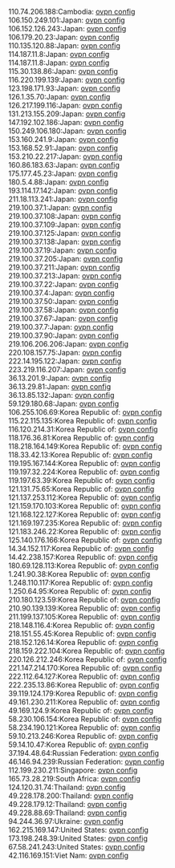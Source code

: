 110.74.206.188:Cambodia: [ovpn config](vpn/110_74_206_188.ovpn)  
106.150.249.101:Japan: [ovpn config](vpn/106_150_249_101.ovpn)  
106.152.126.243:Japan: [ovpn config](vpn/106_152_126_243.ovpn)  
106.179.20.23:Japan: [ovpn config](vpn/106_179_20_23.ovpn)  
110.135.120.88:Japan: [ovpn config](vpn/110_135_120_88.ovpn)  
114.187.11.8:Japan: [ovpn config](vpn/114_187_11_8.ovpn)  
114.187.11.8:Japan: [ovpn config](vpn/114_187_11_8.ovpn)  
115.30.138.86:Japan: [ovpn config](vpn/115_30_138_86.ovpn)  
116.220.199.139:Japan: [ovpn config](vpn/116_220_199_139.ovpn)  
123.198.171.93:Japan: [ovpn config](vpn/123_198_171_93.ovpn)  
126.1.35.70:Japan: [ovpn config](vpn/126_1_35_70.ovpn)  
126.217.199.116:Japan: [ovpn config](vpn/126_217_199_116.ovpn)  
131.213.155.209:Japan: [ovpn config](vpn/131_213_155_209.ovpn)  
147.192.102.186:Japan: [ovpn config](vpn/147_192_102_186.ovpn)  
150.249.106.180:Japan: [ovpn config](vpn/150_249_106_180.ovpn)  
153.160.241.9:Japan: [ovpn config](vpn/153_160_241_9.ovpn)  
153.168.52.91:Japan: [ovpn config](vpn/153_168_52_91.ovpn)  
153.210.22.217:Japan: [ovpn config](vpn/153_210_22_217.ovpn)  
160.86.183.63:Japan: [ovpn config](vpn/160_86_183_63.ovpn)  
175.177.45.23:Japan: [ovpn config](vpn/175_177_45_23.ovpn)  
180.5.4.88:Japan: [ovpn config](vpn/180_5_4_88.ovpn)  
193.114.17.142:Japan: [ovpn config](vpn/193_114_17_142.ovpn)  
211.18.113.241:Japan: [ovpn config](vpn/211_18_113_241.ovpn)  
219.100.37.1:Japan: [ovpn config](vpn/219_100_37_1.ovpn)  
219.100.37.108:Japan: [ovpn config](vpn/219_100_37_108.ovpn)  
219.100.37.109:Japan: [ovpn config](vpn/219_100_37_109.ovpn)  
219.100.37.125:Japan: [ovpn config](vpn/219_100_37_125.ovpn)  
219.100.37.138:Japan: [ovpn config](vpn/219_100_37_138.ovpn)  
219.100.37.19:Japan: [ovpn config](vpn/219_100_37_19.ovpn)  
219.100.37.205:Japan: [ovpn config](vpn/219_100_37_205.ovpn)  
219.100.37.211:Japan: [ovpn config](vpn/219_100_37_211.ovpn)  
219.100.37.213:Japan: [ovpn config](vpn/219_100_37_213.ovpn)  
219.100.37.22:Japan: [ovpn config](vpn/219_100_37_22.ovpn)  
219.100.37.4:Japan: [ovpn config](vpn/219_100_37_4.ovpn)  
219.100.37.50:Japan: [ovpn config](vpn/219_100_37_50.ovpn)  
219.100.37.58:Japan: [ovpn config](vpn/219_100_37_58.ovpn)  
219.100.37.67:Japan: [ovpn config](vpn/219_100_37_67.ovpn)  
219.100.37.7:Japan: [ovpn config](vpn/219_100_37_7.ovpn)  
219.100.37.90:Japan: [ovpn config](vpn/219_100_37_90.ovpn)  
219.106.206.206:Japan: [ovpn config](vpn/219_106_206_206.ovpn)  
220.108.157.75:Japan: [ovpn config](vpn/220_108_157_75.ovpn)  
222.14.195.122:Japan: [ovpn config](vpn/222_14_195_122.ovpn)  
223.219.116.207:Japan: [ovpn config](vpn/223_219_116_207.ovpn)  
36.13.201.9:Japan: [ovpn config](vpn/36_13_201_9.ovpn)  
36.13.29.81:Japan: [ovpn config](vpn/36_13_29_81.ovpn)  
36.13.85.132:Japan: [ovpn config](vpn/36_13_85_132.ovpn)  
59.129.180.68:Japan: [ovpn config](vpn/59_129_180_68.ovpn)  
106.255.106.69:Korea Republic of: [ovpn config](vpn/106_255_106_69.ovpn)  
115.22.115.135:Korea Republic of: [ovpn config](vpn/115_22_115_135.ovpn)  
116.120.214.31:Korea Republic of: [ovpn config](vpn/116_120_214_31.ovpn)  
118.176.36.81:Korea Republic of: [ovpn config](vpn/118_176_36_81.ovpn)  
118.218.164.149:Korea Republic of: [ovpn config](vpn/118_218_164_149.ovpn)  
118.33.42.13:Korea Republic of: [ovpn config](vpn/118_33_42_13.ovpn)  
119.195.167.144:Korea Republic of: [ovpn config](vpn/119_195_167_144.ovpn)  
119.197.32.224:Korea Republic of: [ovpn config](vpn/119_197_32_224.ovpn)  
119.197.63.39:Korea Republic of: [ovpn config](vpn/119_197_63_39.ovpn)  
121.131.75.65:Korea Republic of: [ovpn config](vpn/121_131_75_65.ovpn)  
121.137.253.112:Korea Republic of: [ovpn config](vpn/121_137_253_112.ovpn)  
121.159.170.103:Korea Republic of: [ovpn config](vpn/121_159_170_103.ovpn)  
121.168.122.127:Korea Republic of: [ovpn config](vpn/121_168_122_127.ovpn)  
121.169.197.235:Korea Republic of: [ovpn config](vpn/121_169_197_235.ovpn)  
121.183.246.22:Korea Republic of: [ovpn config](vpn/121_183_246_22.ovpn)  
125.140.176.166:Korea Republic of: [ovpn config](vpn/125_140_176_166.ovpn)  
14.34.152.117:Korea Republic of: [ovpn config](vpn/14_34_152_117.ovpn)  
14.42.238.157:Korea Republic of: [ovpn config](vpn/14_42_238_157.ovpn)  
180.69.128.113:Korea Republic of: [ovpn config](vpn/180_69_128_113.ovpn)  
1.241.90.38:Korea Republic of: [ovpn config](vpn/1_241_90_38.ovpn)  
1.248.110.117:Korea Republic of: [ovpn config](vpn/1_248_110_117.ovpn)  
1.250.64.95:Korea Republic of: [ovpn config](vpn/1_250_64_95.ovpn)  
210.180.123.59:Korea Republic of: [ovpn config](vpn/210_180_123_59.ovpn)  
210.90.139.139:Korea Republic of: [ovpn config](vpn/210_90_139_139.ovpn)  
211.199.137.105:Korea Republic of: [ovpn config](vpn/211_199_137_105.ovpn)  
218.148.116.4:Korea Republic of: [ovpn config](vpn/218_148_116_4.ovpn)  
218.151.55.45:Korea Republic of: [ovpn config](vpn/218_151_55_45.ovpn)  
218.152.126.14:Korea Republic of: [ovpn config](vpn/218_152_126_14.ovpn)  
218.159.222.104:Korea Republic of: [ovpn config](vpn/218_159_222_104.ovpn)  
220.126.212.246:Korea Republic of: [ovpn config](vpn/220_126_212_246.ovpn)  
221.147.214.170:Korea Republic of: [ovpn config](vpn/221_147_214_170.ovpn)  
222.112.64.127:Korea Republic of: [ovpn config](vpn/222_112_64_127.ovpn)  
222.235.13.86:Korea Republic of: [ovpn config](vpn/222_235_13_86.ovpn)  
39.119.124.179:Korea Republic of: [ovpn config](vpn/39_119_124_179.ovpn)  
49.161.230.211:Korea Republic of: [ovpn config](vpn/49_161_230_211.ovpn)  
49.169.124.9:Korea Republic of: [ovpn config](vpn/49_169_124_9.ovpn)  
58.230.106.154:Korea Republic of: [ovpn config](vpn/58_230_106_154.ovpn)  
58.234.190.121:Korea Republic of: [ovpn config](vpn/58_234_190_121.ovpn)  
59.10.213.246:Korea Republic of: [ovpn config](vpn/59_10_213_246.ovpn)  
59.14.10.47:Korea Republic of: [ovpn config](vpn/59_14_10_47.ovpn)  
37.194.48.64:Russian Federation: [ovpn config](vpn/37_194_48_64.ovpn)  
46.146.94.239:Russian Federation: [ovpn config](vpn/46_146_94_239.ovpn)  
112.199.230.211:Singapore: [ovpn config](vpn/112_199_230_211.ovpn)  
165.73.28.219:South Africa: [ovpn config](vpn/165_73_28_219.ovpn)  
124.120.31.74:Thailand: [ovpn config](vpn/124_120_31_74.ovpn)  
49.228.178.200:Thailand: [ovpn config](vpn/49_228_178_200.ovpn)  
49.228.179.12:Thailand: [ovpn config](vpn/49_228_179_12.ovpn)  
49.228.88.69:Thailand: [ovpn config](vpn/49_228_88_69.ovpn)  
94.244.36.97:Ukraine: [ovpn config](vpn/94_244_36_97.ovpn)  
162.215.169.147:United States: [ovpn config](vpn/162_215_169_147.ovpn)  
173.198.248.39:United States: [ovpn config](vpn/173_198_248_39.ovpn)  
67.58.241.243:United States: [ovpn config](vpn/67_58_241_243.ovpn)  
42.116.169.151:Viet Nam: [ovpn config](vpn/42_116_169_151.ovpn)  
